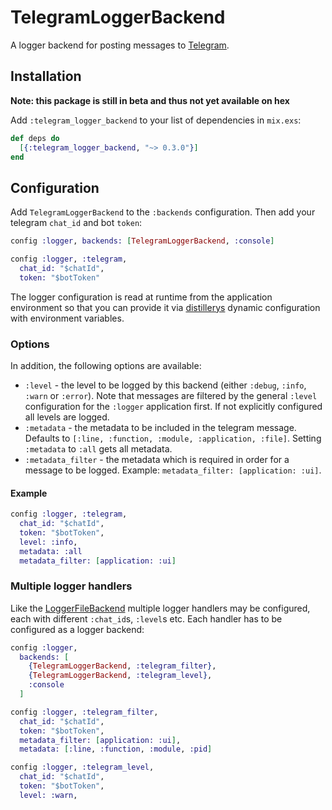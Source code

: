 # TelegramLoggerBackend

A logger backend for posting messages to [Telegram]( https://telegram.org/).

## Installation

**Note: this package is still in beta and thus not yet available on hex**

Add `:telegram_logger_backend` to your list of dependencies in `mix.exs`:

```elixir
def deps do
  [{:telegram_logger_backend, "~> 0.3.0"}]
end
```

## Configuration

Add `TelegramLoggerBackend` to the `:backends` configuration. Then add your
telegram `chat_id` and bot `token`:

```elixir
config :logger, backends: [TelegramLoggerBackend, :console]

config :logger, :telegram,
  chat_id: "$chatId",
  token: "$botToken"
```

The logger configuration is read at runtime from the application environment so
that you can provide it via
[distillerys](https://github.com/bitwalker/distillery) dynamic configuration
with environment variables.

### Options

In addition, the following options are available:

  * `:level` - the level to be logged by this backend (either `:debug`,
    `:info`, `:warn` or `:error`). Note that messages are filtered by the
    general `:level` configuration for the `:logger` application first. If not
    explicitly configured all levels are logged.
  * `:metadata` - the metadata to be included in the telegram message. Defaults
    to  `[:line, :function, :module, :application, :file]`. Setting `:metadata`
    to `:all` gets all metadata.
  * `:metadata_filter` - the metadata which is required in order for a message
    to be logged. Example: `metadata_filter: [application: :ui]`.


#### Example

```elixir
config :logger, :telegram,
  chat_id: "$chatId",
  token: "$botToken",
  level: :info,
  metadata: :all
  metadata_filter: [application: :ui]
```

### Multiple logger handlers

Like the
[LoggerFileBackend](https://github.com/onkel-dirtus/logger_file_backend)
multiple logger handlers may be configured, each with different `:chat_id`s,
`:level`s etc. Each handler has to be configured as a logger backend:

```elixir
config :logger,
  backends: [
    {TelegramLoggerBackend, :telegram_filter},
    {TelegramLoggerBackend, :telegram_level},
    :console
  ]

config :logger, :telegram_filter,
  chat_id: "$chatId",
  token: "$botToken",
  metadata_filter: [application: :ui],
  metadata: [:line, :function, :module, :pid]

config :logger, :telegram_level,
  chat_id: "$chatId",
  token: "$botToken",
  level: :warn,
```
